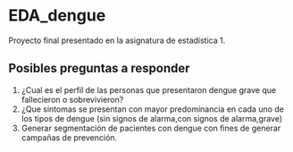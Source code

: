 # EDA_dengue
Proyecto final presentado en la asignatura de estadística 1.

## Posibles preguntas a responder
1. ¿Cual es el perfil de las personas que presentaron dengue grave que fallecieron o sobrevivieron?
2. ¿Que sintomas se presentan con mayor predominancia en cada uno de los tipos de dengue (sin signos de alarma,con signos de alarma,grave)
3. Generar segmentación de pacientes con dengue con fines de generar campañas de prevención.
